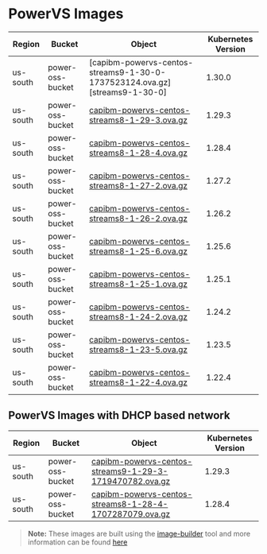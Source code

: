 # PowerVS Images


| Region   | Bucket           | Object                                                          | Kubernetes Version |
|----------|------------------|-----------------------------------------------------------------|--------------------|
| us-south | power-oss-bucket | [capibm-powervs-centos-streams9-1-30-0-1737523124.ova.gz][streams9-1-30-0] | 1.30.0             |
| us-south | power-oss-bucket | [capibm-powervs-centos-streams8-1-29-3.ova.gz][streams8-1-29-3] | 1.29.3             |
| us-south | power-oss-bucket | [capibm-powervs-centos-streams8-1-28-4.ova.gz][streams8-1-28-4] | 1.28.4             |
| us-south | power-oss-bucket | [capibm-powervs-centos-streams8-1-27-2.ova.gz][streams8-1-27-2] | 1.27.2             |
| us-south | power-oss-bucket | [capibm-powervs-centos-streams8-1-26-2.ova.gz][streams8-1-26-2] | 1.26.2             |
| us-south | power-oss-bucket | [capibm-powervs-centos-streams8-1-25-6.ova.gz][streams8-1-25-6] | 1.25.6             |
| us-south | power-oss-bucket | [capibm-powervs-centos-streams8-1-25-1.ova.gz][streams8-1-25-1] | 1.25.1             |
| us-south | power-oss-bucket | [capibm-powervs-centos-streams8-1-24-2.ova.gz][streams8-1-24-2] | 1.24.2             |
| us-south | power-oss-bucket | [capibm-powervs-centos-streams8-1-23-5.ova.gz][streams8-1-23-5] | 1.23.5             |
| us-south | power-oss-bucket | [capibm-powervs-centos-streams8-1-22-4.ova.gz][streams8-1-22-4] | 1.22.4             |

## PowerVS Images with DHCP based network

| Region   | Bucket           | Object                                                          | Kubernetes Version |
|----------|------------------|-----------------------------------------------------------------|--------------------|
| us-south | power-oss-bucket | [capibm-powervs-centos-streams9-1-29-3-1719470782.ova.gz][centos-streams9-1-29-3] | 1.29.3             |
| us-south | power-oss-bucket | [capibm-powervs-centos-streams8-1-28-4-1707287079.ova.gz][centos-streams8-1-28-4] | 1.28.4             |

> **Note:** These images are built using the [image-builder][image-builder] tool and more information can be found [here](../developer/build-images.md#powervs)

[centos-streams9-1-30-0]: https://power-oss-bucket.s3.us-south.cloud-object-storage.appdomain.cloud/capibm-powervs-centos-streams9-1-30-0-1737523124.ova.gz
[centos-streams9-1-29-3]: https://power-oss-bucket.s3.us-south.cloud-object-storage.appdomain.cloud/capibm-powervs-centos-streams9-1-29-3-1719470782.ova.gz
[centos-streams8-1-28-4]: https://power-oss-bucket.s3.us-south.cloud-object-storage.appdomain.cloud/capibm-powervs-centos-streams8-1-28-4-1707287079.ova.gz
[streams8-1-29-3]: https://power-oss-bucket.s3.us-south.cloud-object-storage.appdomain.cloud/capibm-powervs-centos-streams8-1-29-3.ova.gz
[streams8-1-28-4]: https://power-oss-bucket.s3.us-south.cloud-object-storage.appdomain.cloud/capibm-powervs-centos-streams8-1-28-4.ova.gz
[streams8-1-27-2]: https://power-oss-bucket.s3.us-south.cloud-object-storage.appdomain.cloud/capibm-powervs-centos-streams8-1-27-2.ova.gz
[streams8-1-26-2]: https://power-oss-bucket.s3.us-south.cloud-object-storage.appdomain.cloud/capibm-powervs-centos-streams8-1-26-2.ova.gz
[streams8-1-25-6]: https://power-oss-bucket.s3.us-south.cloud-object-storage.appdomain.cloud/capibm-powervs-centos-streams8-1-25-6.ova.gz
[streams8-1-25-1]: https://power-oss-bucket.s3.us-south.cloud-object-storage.appdomain.cloud/capibm-powervs-centos-streams8-1-25-1.ova.gz
[streams8-1-24-2]: https://power-oss-bucket.s3.us-south.cloud-object-storage.appdomain.cloud/capibm-powervs-centos-streams8-1-24-2.ova.gz
[streams8-1-23-5]: https://power-oss-bucket.s3.us-south.cloud-object-storage.appdomain.cloud/capibm-powervs-centos-streams8-1-23-5.ova.gz
[streams8-1-22-4]: https://power-oss-bucket.s3.us-south.cloud-object-storage.appdomain.cloud/capibm-powervs-centos-streams8-1-22-4.ova.gz
[image-builder]: https://github.com/kubernetes-sigs/image-builder
